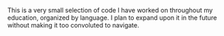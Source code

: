 This is a very small selection of code I have worked on throughout my education, organized by language. I plan to expand upon it in the future without making it too convoluted to navigate.
